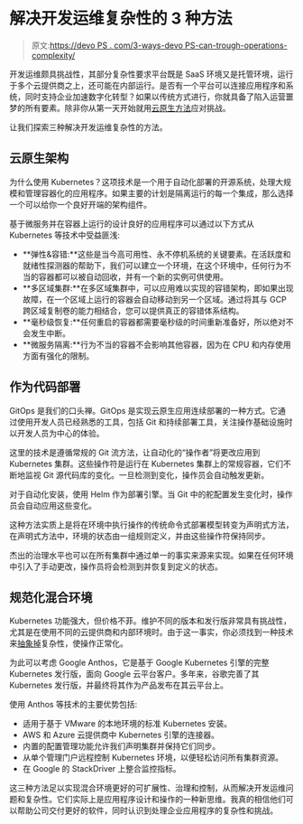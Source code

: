 # 解决开发运维复杂性的 3 种方法

> 原文:[https://devo PS . com/3-ways-devo PS-can-trough-operations-complexity/](https://devops.com/3-ways-devops-can-tackle-operations-complexity/)

开发运维颇具挑战性，其部分复杂性要求平台既是 SaaS 环境又是托管环境，运行于多个云提供商之上，还可能在内部运行。是否有一个平台可以连接应用程序和系统，同时支持企业加速数字化转型？如果以传统方式进行，你就具备了陷入运营噩梦的所有要素。除非你从第一天开始就用[云原生方法](https://en.wikipedia.org/wiki/Cloud_native_computing)应对挑战。

让我们探索三种解决开发运维复杂性的方法。

## 云原生架构

为什么使用 Kubernetes？这项技术是一个用于自动化部署的开源系统，处理大规模和管理容器化的应用程序。如果主要的计划是隔离运行的每一个集成，那么选择一个可以给你一个良好开端的架构组件。

基于微服务并在容器上运行的设计良好的应用程序可以通过以下方式从 Kubernetes 等技术中受益匪浅:

*   **弹性&容错:**这些是当今高可用性、永不停机系统的关键要素。在活跃度和就绪性探测器的帮助下，我们可以建立一个环境，在这个环境中，任何行为不当的容器都可以被自动回收，并有一个新的实例可供使用。
*   **多区域集群:**在多区域集群中，可以应用难以实现的容错架构，即如果出现故障，在一个区域上运行的容器会自动移动到另一个区域。通过将其与 GCP 跨区域复制卷的能力相结合，您可以提供真正的容错体系结构。
*   **毫秒级恢复:**任何重启的容器都需要毫秒级的时间重新准备好，所以绝对不会发生中断。
*   **微服务隔离:**行为不当的容器不会影响其他容器，因为在 CPU 和内存使用方面有强化的限制。

## 作为代码部署

GitOps 是我们的口头禅。GitOps 是实现云原生应用连续部署的一种方式。它通过使用开发人员已经熟悉的工具，包括 Git 和持续部署工具，关注操作基础设施时以开发人员为中心的体验。

这里的技术是遵循常规的 Git 流方法，让自动化的“操作者”将更改应用到 Kubernetes 集群。这些操作符是运行在 Kubernetes 集群上的常规容器，它们不断地监视 Git 源代码库的变化。一旦检测到变化，操作员会自动触发更新。

对于自动化安装，使用 Helm 作为部署引擎。当 Git 中的舵配置发生变化时，操作员会自动应用这些变化。

这种方法实质上是将在环境中执行操作的传统命令式部署模型转变为声明式方法，在声明式方法中，环境的状态由一组规则定义，并由这些操作符保持同步。

杰出的治理水平也可以在所有集群中通过单一的事实来源来实现。如果在任何环境中引入了手动更改，操作员将会检测到并恢复到定义的状态。

## 规范化混合环境

Kubernetes 功能强大，但价格不菲。维护不同的版本和发行版非常具有挑战性，尤其是在使用不同的云提供商和内部环境时。由于这一事实，你必须找到一种技术来[抽象掉](https://devops.com/data-monoliths-go-cloud-native-with-kubernetes/)复杂性，使操作正常化。

为此可以考虑 Google Anthos，它是基于 Google Kubernetes 引擎的完整 Kubernetes 发行版，面向 Google 云平台客户。多年来，谷歌完善了其 Kubernetes 发行版，并最终将其作为产品发布在其云平台上。

使用 Anthos 等技术的主要优势包括:

*   适用于基于 VMware 的本地环境的标准 Kubernetes 安装。
*   AWS 和 Azure 云提供商中 Kubernetes 引擎的连接器。
*   内置的配置管理功能允许我们声明集群并保持它们同步。
*   从单个管理门户远程控制 Kubernetes 环境，以便轻松访问所有集群资源。
*   在 Google 的 StackDriver 上整合监控指标。

这三种方法足以实现混合环境更好的可扩展性、治理和控制，从而解决开发运维问题和复杂性。它们实际上是应用程序设计和操作的一种新思维。我真的相信他们可以帮助公司交付更好的软件，同时认识到处理企业应用程序的复杂性和挑战。